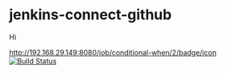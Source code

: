 # jenkins-connect-github

Hi

http://192.168.29.149:8080/job/conditional-when/2/badge/icon
[![Build Status](http://localhost:8080/buildStatus/icon?job=conditional-when&build=2)](http://siebelpc:8080/job/conditional-when/2/)

